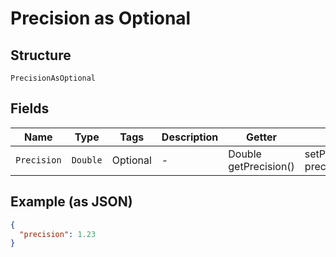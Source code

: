
# Precision as Optional

## Structure

`PrecisionAsOptional`

## Fields

| Name | Type | Tags | Description | Getter | Setter |
|  --- | --- | --- | --- | --- | --- |
| `Precision` | `Double` | Optional | - | Double getPrecision() | setPrecision(Double precision) |

## Example (as JSON)

```json
{
  "precision": 1.23
}
```

